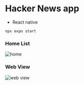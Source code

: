 # Hacker News app
- React native

```
npx expo start
```

### Home List
![home](https://firebasestorage.googleapis.com/v0/b/dashboard-blogs-app.appspot.com/o/images%2FThzROsREBLP9kFuUvCnohZ2IABw2%2Fthumbnail_half_Simulator%20Screenshot%20-%20iPhone%2014%20Pro%20-%202023-08-18%20at%2023.14.19.png?alt=media&token=be25b7e0-8743-4487-a751-c15f1f5fd244)

### Web View
![web view](https://firebasestorage.googleapis.com/v0/b/dashboard-blogs-app.appspot.com/o/images%2FThzROsREBLP9kFuUvCnohZ2IABw2%2Fthumbnail_half_simulator_screenshot_91E8AC86-8B8C-41A3-A5EF-C160362E9F3F.png?alt=media&token=1be46e97-1ba6-47fe-80e0-d03f504bb161)

